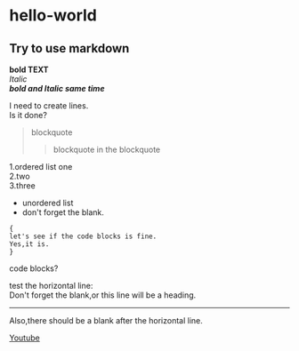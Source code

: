 # hello-world
## Try to use markdown
**bold TEXT**\
*Italic*\
***bold and Italic same time***

I need to create lines.\
Is it done?

>blockquote
>>blockquote in the blockquote


1.ordered list one\
2.two\
3.three

- unordered list
- don't forget the blank.

```
{
let's see if the code blocks is fine.
Yes,it is.
}
```

code blocks?


test the horizontal line:\
Don't forget the blank,or this line will be a heading.

---

Also,there should be a blank after the horizontal line.

[Youtube](youtube.com)

